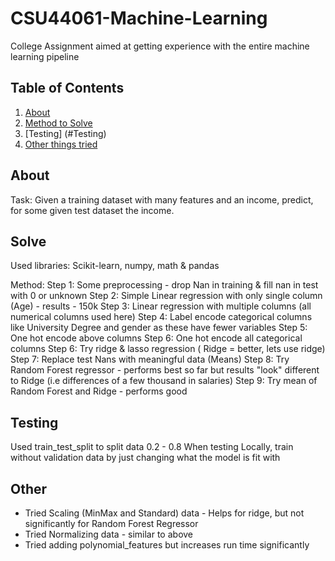 # CSU44061-Machine-Learning
College Assignment aimed at getting experience with the entire machine learning pipeline

## Table of Contents
1. [About](#About)
1. [Method to Solve](#Solve)
1. [Testing] (#Testing)
1. [Other things tried](#Other)

## About

Task: Given a training dataset with many features and an income, predict, for some given test dataset the income.

## Solve

Used libraries: Scikit-learn, numpy, math & pandas

Method:
Step 1: Some preprocessing - drop Nan in training & fill nan in test with 0 or unknown
Step 2: Simple Linear regression with only single column (Age) - results - 150k
Step 3: Linear regression with multiple columns (all numerical columns used here)
Step 4: Label encode categorical columns like University Degree and gender as these have fewer variables
Step 5: One hot encode above columns
Step 6: One hot encode all categorical columns
Step 6: Try ridge & lasso regression ( Ridge = better, lets use ridge)
Step 7: Replace test Nans with meaningful data (Means)
Step 8: Try Random Forest regressor - performs best so far but results "look" different to Ridge (i.e differences of a few thousand in salaries)
Step 9: Try mean of Random Forest and Ridge - performs good

## Testing

Used train_test_split to split data 0.2 - 0.8
When testing Locally, train without validation data by just changing what the model is fit with

## Other

- Tried Scaling (MinMax and Standard) data - Helps for ridge, but not significantly for Random Forest Regressor 
- Tried Normalizing data - similar to above
- Tried adding polynomial_features but increases run time significantly
